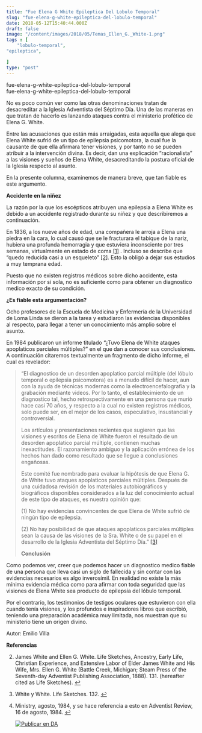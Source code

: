 ```yaml
---
title: "Fue Elena G White Epileptica Del Lobulo Temporal"
slug: "fue-elena-g-white-epileptica-del-lobulo-temporal"
date: 2018-05-12T15:40:44.000Z
draft: false
image: "/content/images/2018/05/Temas_Ellen_G._White-1.png"
tags : [
    "lobulo-temporal",
"epileptica",

]
type: "post"
---
```


   fue-elena-g-white-epileptica-del-lobulo-temporal  
 fue-elena-g-white-epileptica-del-lobulo-temporal

 No es poco común ver como las otras denominaciones tratan de desacreditar a la Iglesia Adventista del Séptimo Día. Una de las maneras en que tratan de hacerlo es lanzando ataques contra el ministerio profético de Elena G. White.

 Entre las acusaciones que están más arraigadas, esta aquella que alega que Elena White sufrió de un tipo de epilepsia psicomotora, la cual fue la causante de que ella afirmara tener visiones, y por tanto no se pueden atribuir a la intervención divina. Es decir, dan una explicación “racionalista” a las visiones y sueños de Elena White, desacreditando la postura oficial de la Iglesia respecto al asunto.

 En la presente columna, examinemos de manera breve, que tan fiable es este argumento.

 **Accidente en la niñez**

 La razón por la que los escépticos atribuyen una epilepsia a Elena White es debido a un accidente registrado durante su niñez y que describiremos a continuación.

 En 1836, a los nueve años de edad, una compañera le arroja a Elena una piedra en la cara, lo cual causó que se le fracturara el tabique de la nariz, hubiera una profunda hemorragia y que estuviera inconsciente por tres semanas, virtualmente en estado de coma [[1]](#fn1) . Incluso se describe que “quedo reducida casi a un esqueleto” [[2]](#fn2). Esto la obligó a dejar sus estudios a muy temprana edad.

 Puesto que no existen registros médicos sobre dicho accidente, esta información por sí sola, no es suficiente como para obtener un diagnostico medico exacto de su condición.

 **¿Es fiable esta argumentación?**

 Ocho profesores de la Escuela de Medicina y Enfermería de la Universidad de Loma Linda se dieron a la tarea y estudiaron las evidencias disponibles al respecto, para llegar a tener un conocimiento más amplio sobre el asunto.

 En 1984 publicaron un informe titulado “¿Tuvo Elena de White ataques apoplaticos parciales múltiples?” en el que dan a conocer sus conclusiones. A continuación citaremos textualmente un fragmento de dicho informe, el cual es revelador:

 
>  “El diagnostico de un desorden apoplatico parcial múltiple (del lóbulo temporal o epilepsia psicomotora) es a menudo difícil de hacer, aun con la ayuda de técnicas modernas como la electroencefalografía y la grabación mediante videos. Por lo tanto, el establecimiento de un diagnostico tal, hecho retrospectivamente en una persona que murió hace casi 70 años, y respecto a la cual no existen registros médicos, solo puede ser, en el mejor de los casos, especulativo, insustancial y controversial.
> 
>  Los artículos y presentaciones recientes que sugieren que las visiones y escritos de Elena de White fueron el resultado de un desorden apoplatico parcial múltiple, contienen muchas inexactitudes. El razonamiento ambiguo y la aplicación errónea de los hechos han dado como resultado que se llegue a conclusiones engañosas.
> 
>  Este comité fue nombrado para evaluar la hipótesis de que Elena G. de White tuvo ataques apoplaticos parciales múltiples. Después de una cuidadosa revisión de los materiales autobiográficos y biográficos disponibles considerados a la luz del conocimiento actual de este tipo de ataques, es nuestra opinión que:
> 
>  (1) No hay evidencias convincentes de que Elena de White sufrió de ningún tipo de epilepsia.
> 
>  (2) No hay posibilidad de que ataques apoplaticos parciales múltiples sean la causa de las visiones de la Sra. White o de su papel en el desarrollo de la Iglesia Adventista del Séptimo Día.” [[3]](#fn3)
> 
>   **Conclusión**

 Como podemos ver, creer que podemos hacer un diagnostico medico fiable de una persona que lleva casi un siglo de fallecida y sin contar con las evidencias necesarios es algo inverosímil. En realidad no existe la más mínima evidencia médica como para afirmar con toda seguridad que las visiones de Elena White sea producto de epilepsia del lóbulo temporal.

 Por el contrario, los testimonios de testigos oculares que estuvieron con ella cuando tenía visiones, y los profundos e inspiradores libros que escribió, teniendo una preparación académica muy limitada, nos muestran que su ministerio tiene un origen divino.

 Autor: Emilio Villa

 **Referencias**

   
 2. James White and Ellen G. White. Life Sketches, Ancestry, Early Life, Christian Experience, and Extensive Labor of Elder James White and His Wife, Mrs. Ellen G. White (Battle Creek, Michigan; Steam Press of the Seventh-day Adventist Publishing Association, 1888). 131. (hereafter cited as Life Sketches). [↩︎](#fnref1)

 
 4. White y White. Life Sketches. 132. [↩︎](#fnref2)

 
 6. Ministry, agosto, 1984, y se hace referencia a esto en Adventist Review, 16 de agosto, 1984. [↩︎](#fnref3)

 
 
     [![Publicar en DA](/content/images/2020/06/Publicar_DA.png)](/quieres-publicar-en-da/) 